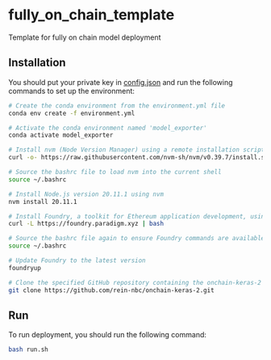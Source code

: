 # fully_on_chain_template
Template for fully on chain model deployment

## Installation
You should put your private key in [config.json](./config.json) and run the following commands to set up the environment:
```bash
# Create the conda environment from the environment.yml file
conda env create -f environment.yml

# Activate the conda environment named 'model_exporter'
conda activate model_exporter

# Install nvm (Node Version Manager) using a remote installation script
curl -o- https://raw.githubusercontent.com/nvm-sh/nvm/v0.39.7/install.sh | bash

# Source the bashrc file to load nvm into the current shell
source ~/.bashrc

# Install Node.js version 20.11.1 using nvm
nvm install 20.11.1

# Install Foundry, a toolkit for Ethereum application development, using a remote installation script
curl -L https://foundry.paradigm.xyz | bash

# Source the bashrc file again to ensure Foundry commands are available in the current shell
source ~/.bashrc

# Update Foundry to the latest version
foundryup

# Clone the specified GitHub repository containing the onchain-keras-2 project
git clone https://github.com/rein-nbc/onchain-keras-2.git
```

## Run
To run deployment, you should run the following command:
```bash
bash run.sh
```